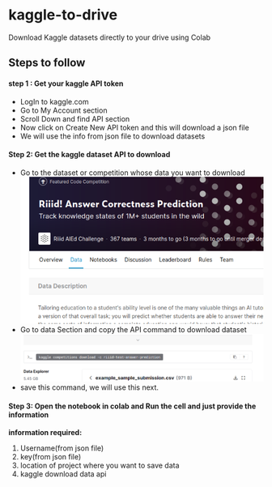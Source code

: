 # kaggle-to-drive
Download Kaggle datasets directly to your drive using Colab
## Steps to follow
#### step 1 : Get your kaggle API token
* LogIn to kaggle.com
* Go to My Account section
* Scroll Down and find API section
* Now click on Create New API token and this will download a json file
* We will use the info from json file to download datasets

#### Step 2: Get the kaggle dataset API to download
* Go to the dataset or competition whose data you want to download
<img src = "kaggle_1.png"></img>
* Go to data Section and copy the API command to download dataset
<img src= "kaggle_2.png" ></img>
* save this command, we will use this next.

#### Step 3: Open the notebook in colab and Run the cell and just provide the information<br>
<strong>information required:</strong>
1. Username(from json file)
2. key(from json file)
3. location of project where you want to save data
4. kaggle download data api
